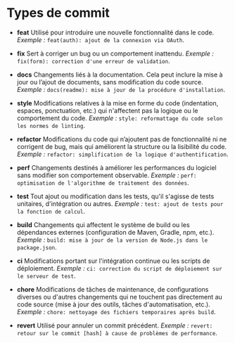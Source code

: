 # Types de commit

- **feat**
  Utilisé pour introduire une nouvelle fonctionnalité dans le code.
  *Exemple :* `feat(auth): ajout de la connexion via OAuth`.

- **fix**
  Sert à corriger un bug ou un comportement inattendu.
  *Exemple :* `fix(form): correction d'une erreur de validation`.

- **docs**
  Changements liés à la documentation. Cela peut inclure la mise à jour ou l’ajout de documents, sans modification du code source.
  *Exemple :* `docs(readme): mise à jour de la procédure d'installation`.

- **style**
  Modifications relatives à la mise en forme du code (indentation, espaces, ponctuation, etc.) qui n'affectent pas la logique ou le comportement du code.
  *Exemple :* `style: reformattage du code selon les normes de linting`.

- **refactor**
  Modifications du code qui n’ajoutent pas de fonctionnalité ni ne corrigent de bug, mais qui améliorent la structure ou la lisibilité du code.
  *Exemple :* `refactor: simplification de la logique d'authentification`.

- **perf**
  Changements destinés à améliorer les performances du logiciel sans modifier son comportement observable.
  *Exemple :* `perf: optimisation de l'algorithme de traitement des données`.

- **test**
  Tout ajout ou modification dans les tests, qu'il s'agisse de tests unitaires, d'intégration ou autres.
  *Exemple :* `test: ajout de tests pour la fonction de calcul`.

- **build**
  Changements qui affectent le système de build ou les dépendances externes (configuration de Maven, Gradle, npm, etc.).
  *Exemple :* `build: mise à jour de la version de Node.js dans le package.json`.

- **ci**
  Modifications portant sur l'intégration continue ou les scripts de déploiement.
  *Exemple :* `ci: correction du script de déploiement sur le serveur de test`.

- **chore**
  Modifications de tâches de maintenance, de configurations diverses ou d'autres changements qui ne touchent pas directement au code source (mise à jour des outils, tâches d'automatisation, etc.).
  *Exemple :* `chore: nettoyage des fichiers temporaires après build`.

- **revert**
  Utilisé pour annuler un commit précédent.
  *Exemple :* `revert: retour sur le commit [hash] à cause de problèmes de performance`.